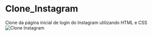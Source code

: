 # Clone_Instagram
Clone da página inicial de login do Instagram utilizando HTML e CSS 
![Clone Instagram](https://user-images.githubusercontent.com/81170337/163633757-d7152c77-c1fb-4dab-91c2-d6e74b87e124.png)
